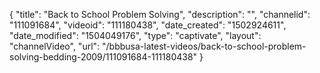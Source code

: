 {
    "title": "Back to School Problem Solving",
    "description": "",
    "channelid": "111091684",
    "videoid": "111180438",
    "date_created": "1502924611",
    "date_modified": "1504049176",
    "type": "captivate",
    "layout": "channelVideo",
    "url": "\/bbbusa-latest-videos\/back-to-school-problem-solving-bedding-2009\/111091684-111180438"
}